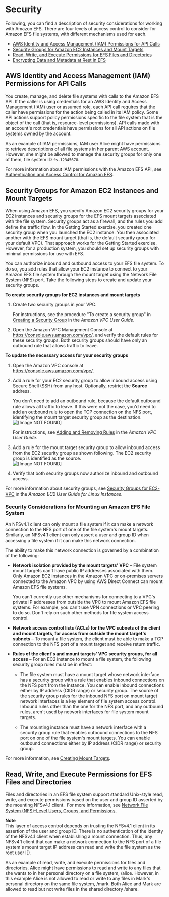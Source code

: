 # Security<a name="security-considerations"></a>

Following, you can find a description of security considerations for working with Amazon EFS\. There are four levels of access control to consider for Amazon EFS file systems, with different mechanisms used for each\.


+ [AWS Identity and Access Management \(IAM\) Permissions for API Calls](#iam-permissions-for-api-calls)
+ [Security Groups for Amazon EC2 Instances and Mount Targets](#network-access)
+ [Read, Write, and Execute Permissions for EFS Files and Directories](#user-and-group-permissions)
+ [Encrypting Data and Metadata at Rest in EFS](encryption.md)

## AWS Identity and Access Management \(IAM\) Permissions for API Calls<a name="iam-permissions-for-api-calls"></a>

You create, manage, and delete file systems with calls to the Amazon EFS API\. If the caller is using credentials for an AWS Identity and Access Management \(IAM\) user or assumed role, each API call requires that the caller have permissions for the action being called in its IAM policy\. Some API actions support policy permissions specific to the file system that is the object of the call \(that is, resource\-level permissions\)\. API calls made with an account's root credentials have permissions for all API actions on file systems owned by the account\. 

As an example of IAM permissions, IAM user Alice might have permissions to retrieve descriptions of all file systems in her parent AWS account\. However, she might be allowed to manage the security groups for only one of them, file system ID `fs-12345678`\.

For more information about IAM permissions with the Amazon EFS API, see [Authentication and Access Control for Amazon EFS](auth-and-access-control.md)\.

## Security Groups for Amazon EC2 Instances and Mount Targets<a name="network-access"></a>

When using Amazon EFS, you specify Amazon EC2 security groups for your EC2 instances and security groups for the EFS mount targets associated with the file system\. Security groups act as a firewall, and the rules you add define the traffic flow\. In the Getting Started exercise, you created one security group when you launched the EC2 instance\. You then associated another with the EFS mount target \(that is, the default security group for your default VPC\)\. That approach works for the Getting Started exercise\. However, for a production system, you should set up security groups with minimal permissions for use with EFS\.

You can authorize inbound and outbound access to your EFS file system\. To do so, you add rules that allow your EC2 instance to connect to your Amazon EFS file system through the mount target using the Network File System \(NFS\) port\. Take the following steps to create and update your security groups\.

**To create security groups for EC2 instances and mount targets**

1. Create two security groups in your VPC\.

   For instructions, see the procedure "To create a security group" in [Creating a Security Group](http://docs.aws.amazon.com/AmazonVPC/latest/UserGuide/VPC_SecurityGroups.html#CreatingSecurityGroups) in the *Amazon VPC User Guide*\. 

1. Open the Amazon VPC Management Console at [https://console\.aws\.amazon\.com/vpc/](https://console.aws.amazon.com/vpc/), and verify the default rules for these security groups\. Both security groups should have only an outbound rule that allows traffic to leave\. 

**To update the necessary access for your security groups**

1. Open the Amazon VPC console at [https://console\.aws\.amazon\.com/vpc/](https://console.aws.amazon.com/vpc/)\.

1. Add a rule for your EC2 security group to allow inbound access using Secure Shell \(SSH\) from any host\. Optionally, restrict the **Source** address\. 

   You don't need to add an outbound rule, because the default outbound rule allows all traffic to leave\. If this were not the case, you'd need to add an outbound rule to open the TCP connection on the NFS port, identifying the mount target security group as the destination\.  
![\[Image NOT FOUND\]](http://docs.aws.amazon.com/efs/latest/ug/images/gs-ec2-resources-100.png)

   For instructions, see [Adding and Removing Rules](http://docs.aws.amazon.com/AmazonVPC/latest/UserGuide/VPC_SecurityGroups.html#AddRemoveRules) in the *Amazon VPC User Guide*\. 

1. Add a rule for the mount target security group to allow inbound access from the EC2 security group as shown following\. The EC2 security group is identified as the source\.  
![\[Image NOT FOUND\]](http://docs.aws.amazon.com/efs/latest/ug/images/gs-ec2-resources-120.png)

1. Verify that both security groups now authorize inbound and outbound access\.

For more information about security groups, see [Security Groups for EC2\-VPC](http://docs.aws.amazon.com/AWSEC2/latest/UserGuide/using-network-security.html#vpc-security-groups) in the *Amazon EC2 User Guide for Linux Instances*\. 

### Security Considerations for Mounting an Amazon EFS File System<a name="sg-information"></a>

An NFSv4\.1 client can only mount a file system if it can make a network connection to the NFS port of one of the file system's mount targets\. Similarly, an NFSv4\.1 client can only assert a user and group ID when accessing a file system if it can make this network connection\. 

The ability to make this network connection is governed by a combination of the following:

+ **Network isolation provided by the mount targets' VPC** – File system mount targets can't have public IP addresses associated with them\. Only Amazon EC2 instances in the Amazon VPC or on\-premises servers connected to the Amazon VPC by using AWS Direct Connect can mount Amazon EFS file systems\. 

  You can't currently use other mechanisms for connecting to a VPC's private IP addresses from outside the VPC to mount Amazon EFS file systems\. For example, you can't use VPN connections or VPC peering to do so\. Don't rely on such other methods for file system access control\.

+ **Network access control lists \(ACLs\) for the VPC subnets of the client and mount targets, for access from outside the mount target's subnets** – To mount a file system, the client must be able to make a TCP connection to the NFS port of a mount target and receive return traffic\. 

+ **Rules of the client's and mount targets' VPC security groups, for all access** – For an EC2 instance to mount a file system, the following security group rules must be in effect: 

  +  The file system must have a mount target whose network interface has a security group with a rule that enables inbound connections on the NFS port from the instance\. You can enable inbound connections either by IP address \(CIDR range\) or security group\. The source of the security group rules for the inbound NFS port on mount target network interfaces is a key element of file system access control\. Inbound rules other than the one for the NFS port, and any outbound rules, aren't used by network interfaces for file system mount targets\. 

  +  The mounting instance must have a network interface with a security group rule that enables outbound connections to the NFS port on one of the file system's mount targets\. You can enable outbound connections either by IP address \(CIDR range\) or security group\.

For more information, see [Creating Mount Targets](accessing-fs.md)\.

## Read, Write, and Execute Permissions for EFS Files and Directories<a name="user-and-group-permissions"></a>

Files and directories in an EFS file system support standard Unix\-style read, write, and execute permissions based on the user and group ID asserted by the mounting NFSv4\.1 client\.  For more information, see [Network File System \(NFS\)–Level Users, Groups, and Permissions](accessing-fs-nfs-permissions.md)\.

**Note**  
This layer of access control depends on trusting the NFSv4\.1 client in its assertion of the user and group ID\. There is no authentication of the identity of the NFSv4\.1 client when establishing a mount connection\. Thus, any NFSv4\.1 client that can make a network connection to the NFS port of a file system's mount target IP address can read and write the file system as the root user ID\. 

As an example of read, write, and execute permissions for files and directories, Alice might have permissions to read and write to any files that she wants to in her personal directory on a file system, /alice\. However, in this example Alice is not allowed to read or write to any files in Mark's personal directory on the same file system, /mark\. Both Alice and Mark are allowed to read but not write files in the shared directory /share\. 